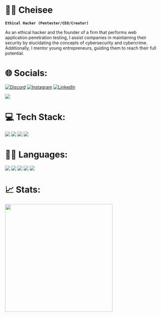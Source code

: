 # 🏄‍♂️ Cheisee

**`Ethical Hacker (Pentester/CEO/Creator)`**

As an ethical hacker and the founder of a firm that performs web application penetration testing, I assist companies in maintaining their security by elucidating the concepts of cybersecurity and cybercrime. Additionally, I mentor young entrepreneurs, guiding them to reach their full potential.

# 🌐 Socials:
[![Discord](https://img.shields.io/badge/Discord-%237289DA.svg?logo=discord&logoColor=white)](https://discord.gg/CQHPp3xXWm) [![Instagram](https://img.shields.io/badge/Instagram-%23E4405F.svg?logo=Instagram&logoColor=white)](https://www.instagram.com/niels.6ke/) [![LinkedIn](https://img.shields.io/badge/LinkedIn-%230077B5.svg?logo=linkedin&logoColor=white)](https://www.linkedin.com/in/niels-aerts-4b8853199/)

[![](https://visitcount.itsvg.in/api?id=ortonikc&icon=6&color=0)](https://visitcount.itsvg.in)

# 💻 Tech Stack:
<img src="https://img.shields.io/badge/Hack%20Club-EC3750?style=for-the-badge&logo=Hack%20Club&logoColor=white" /> <img src="https://img.shields.io/badge/MySQL-005C84?style=for-the-badge&logo=mysql&logoColor=white" />
  <img src="https://img.shields.io/badge/MongoDB-4EA94B?style=for-the-badge&logo=mongodb&logoColor=white" />
  <img src="https://img.shields.io/badge/MariaDB-003545?style=for-the-badge&logo=mariadb&logoColor=white" />
# 👩‍💻 Languages:
<img src="https://img.shields.io/badge/Python-FFD43B?style=for-the-badge&logo=python&logoColor=blue" /> <img src="https://img.shields.io/badge/JavaScript-323330?style=for-the-badge&logo=javascript&logoColor=F7DF1E" />
  <img src="https://img.shields.io/badge/HTML5-E34F26?style=for-the-badge&logo=html5&logoColor=white" />
  <img src="https://img.shields.io/badge/CSS3-1572B6?style=for-the-badge&logo=css3&logoColor=white" />
  <img src="https://img.shields.io/badge/-Solidity-007054?logo=solidity&logoColor=fes" />

# 📈 Stats:
<a href="#"><img src="https://github-readme-stats.vercel.app/api?username=NielsAER&show_icons=true&count_private=true&theme=dark" width="350"></a>
